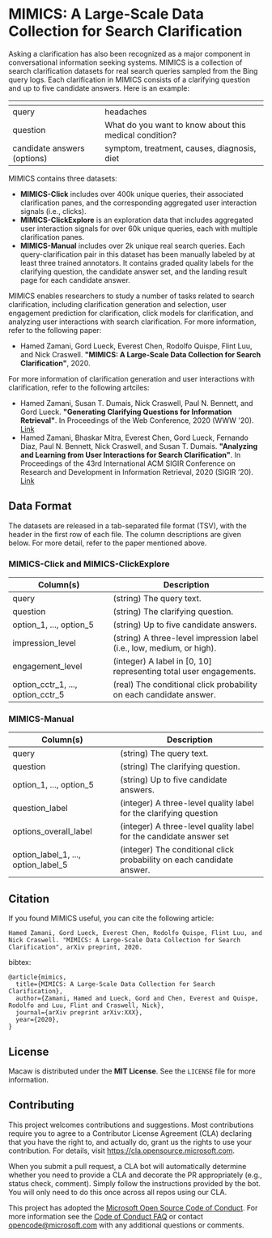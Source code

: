 # MIMICS: A Large-Scale Data Collection for Search Clarification
Asking a clarification has also been recognized as a major component in conversational information seeking systems. MIMICS is a collection of search clarification datasets for real search queries sampled from the Bing query logs. Each clarification in MIMICS consists of a clarifying question and up to five candidate answers. Here is an example:

| <!-- -->                            | <!-- -->                                                  |
|-------------------------------------|-----------------------------------------------------------|
| query                               | headaches                                                 |
| question                            | What do you want to know about this medical condition?    |
| candidate answers (options)         | symptom, treatment, causes, diagnosis, diet               |


MIMICS contains three datasets: 
  + **MIMICS-Click** includes over 400k unique queries, their associated clarification panes, and the corresponding aggregated user interaction signals (i.e., clicks). 
  + **MIMICS-ClickExplore** is an exploration data that includes aggregated user interaction signals for over 60k unique queries, each with multiple clarification panes. 
  + **MIMICS-Manual** includes over 2k unique real search queries. Each query-clarification pair in this dataset has been manually labeled by at least three trained annotators. It contains graded quality labels for the clarifying question, the candidate answer set, and the landing result page for each candidate answer. 

MIMICS enables researchers to study a number of tasks related to search clarification, including clarification generation and selection, user engagement prediction for clarification, click models for clarification, and analyzing user interactions with search clarification. For more information, refer to the following paper:

- Hamed Zamani, Gord Lueck, Everest Chen, Rodolfo Quispe, Flint Luu, and Nick Craswell. **"MIMICS: A Large-Scale Data Collection for Search Clarification"**, 2020.

For more information of clarification generation and user interactions with clarification, refer to the following artciles:
  - Hamed Zamani, Susan T. Dumais, Nick Craswell, Paul N. Bennett, and Gord Lueck. **"Generating Clarifying Questions for Information Retrieval"**. In Proceedings of the Web Conference, 2020 (WWW '20). [Link](https://dl.acm.org/doi/abs/10.1145/3366423.3380126)
  - Hamed Zamani, Bhaskar Mitra, Everest Chen, Gord Lueck, Fernando Diaz, Paul N. Bennett, Nick Craswell, and Susan T. Dumais. **"Analyzing and Learning from User Interactions for Search Clarification"**. In Proceedings of the 43rd International ACM SIGIR Conference on Research and Development in Information Retrieval, 2020 (SIGIR ’20). [Link](https://www.microsoft.com/en-us/research/uploads/prod/2020/05/SIGIR_2020___Analyzing_Clarification_in_Web_Search.pdf)




## Data Format
The datasets are released in a tab-separated file format (TSV), with the header in the first row of each file. The column descriptions are given below. For more detail, refer to the paper mentioned above.

### MIMICS-Click and MIMICS-ClickExplore

| Column(s)                           | Description                                                           |
|-------------------------------------|-----------------------------------------------------------------------|
| query                               | (string) The query text.                                              |
| question                            | (string) The clarifying question.                                     |
| option_1, ..., option_5             | (string) Up to five candidate answers.                                |
| impression_level                    | (string) A three-level impression label (i.e., low, medium, or high). |
| engagement_level                    | (integer) A label in [0, 10] representing total user engagements.     |
| option_cctr_1, ..., option_cctr_5   | (real) The conditional click probability on each candidate answer.    |


### MIMICS-Manual

| Column(s)                           | Description                                                           |
|-------------------------------------|-----------------------------------------------------------------------|
| query                               | (string) The query text.                                              |
| question                            | (string) The clarifying question.                                     |
| option_1, ..., option_5             | (string) Up to five candidate answers.                                |
| question_label                      | (integer) A three-level quality label for the clarifying question     |
| options_overall_label               | (integer) A three-level quality label for the candidate answer set    |
| option_label_1, ..., option_label_5 | (integer) The conditional click probability on each candidate answer. |


## Citation
If you found MIMICS useful, you can cite the following article:
```
Hamed Zamani, Gord Lueck, Everest Chen, Rodolfo Quispe, Flint Luu, and Nick Craswell. "MIMICS: A Large-Scale Data Collection for Search Clarification", arXiv preprint, 2020.
```

bibtex:
```
@article{mimics,
  title={MIMICS: A Large-Scale Data Collection for Search Clarification},
  author={Zamani, Hamed and Lueck, Gord and Chen, Everest and Quispe, Rodolfo and Luu, Flint and Craswell, Nick},
  journal={arXiv preprint arXiv:XXX},
  year={2020},
}
```

## License
Macaw is distributed under the **MIT License**. See the `LICENSE` file for more information.


## Contributing

This project welcomes contributions and suggestions.  Most contributions require you to agree to a
Contributor License Agreement (CLA) declaring that you have the right to, and actually do, grant us
the rights to use your contribution. For details, visit https://cla.opensource.microsoft.com.

When you submit a pull request, a CLA bot will automatically determine whether you need to provide
a CLA and decorate the PR appropriately (e.g., status check, comment). Simply follow the instructions
provided by the bot. You will only need to do this once across all repos using our CLA.

This project has adopted the [Microsoft Open Source Code of Conduct](https://opensource.microsoft.com/codeofconduct/).
For more information see the [Code of Conduct FAQ](https://opensource.microsoft.com/codeofconduct/faq/) or
contact [opencode@microsoft.com](mailto:opencode@microsoft.com) with any additional questions or comments.
